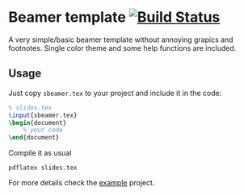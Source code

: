 # Beamer template [![Build Status](https://travis-ci.com/kqf/beamer-template.svg?branch=master)](https://travis-ci.com/kqf/beamer-template)

A very simple/basic beamer template without annoying grapics and footnotes. 
Single color theme and some help functions are included.


## Usage
Just copy `sbeamer.tex` to your project and include it in the code:

```latex
% slides.tex
\input{sbeamer.tex}
\begin{document}
	% your code
\end{document}
```
Compile it as usual

```
pdflatex slides.tex
```

For more details check the [example](./example) project.
